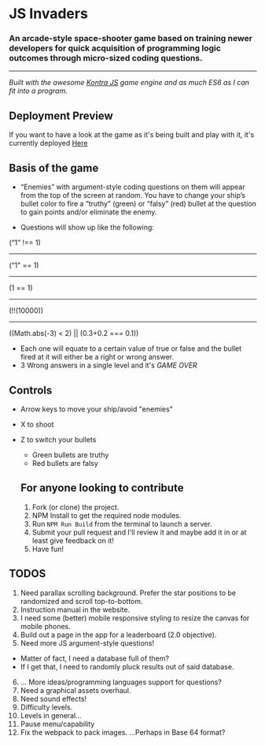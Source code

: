 # JS Invaders

### An arcade-style space-shooter game based on training newer developers for quick acquisition of programming logic outcomes through micro-sized coding questions.
<hr>

_Built with the awesome [Kontra JS](https://straker.github.io/kontra/) game engine and as much ES6 as I can fit into a program._

## Deployment Preview
If you want to have a look at the game as it's being built and play with it, it's currently deployed [Here](eloquent-hypatia-cf6312.netlify.com)

## Basis of the game
- “Enemies” with argument-style coding questions on them will appear from the top of the screen at random. You have to change your ship’s bullet color to fire a “truthy” (green) or “falsy” (red) bullet at the question to gain points and/or eliminate the enemy.<br>

- Questions will show up like the following: 

(“1” !== 1)<br><hr>
(“1" == 1)<br><hr>
(1 == 1)<br><hr>
(!!(10000))<br><hr>
((Math.abs(-3) < 2) || (0.3+0.2 === 0.1))<br>

- Each one will equate to a certain value of true or false and the bullet fired at it will either be a right or wrong answer.<br>
- 3 Wrong answers in a single level and it's *GAME OVER*


## Controls
- Arrow keys to move your ship/avoid "enemies"
- X to shoot
- Z to switch your bullets
  * Green bullets are truthy
  * Red bullets are falsy

  ## For anyone looking to contribute

  1. Fork (or clone) the project.
  2. NPM Install to get the required node modules.
  3. Run `NPM Run Build` from the terminal to launch a server.
  4. Submit your pull request and I'll review it and maybe add it in or at least give feedback on it! 
  5. Have fun!


## TODOS

1. Need parallax scrolling background. Prefer the star positions to be randomized and scroll top-to-bottom.
2. Instruction manual in the website.
3. I need some (better) mobile responsive styling to resize the canvas for mobile phones. 
4. Build out a page in the app for a leaderboard (2.0 objective).
5. Need more JS argument-style questions!
  - Matter of fact, I need a database full of them?
  - If I get that, I need to randomly pluck results out of said database.
6. ... More ideas/programming languages support for questions?
7. Need a graphical assets overhaul.
8. Need sound effects!
9. Difficulty levels.
10. Levels in general... 
11. Pause menu/capability
12. Fix the webpack to pack images. ...Perhaps in Base 64 format?

